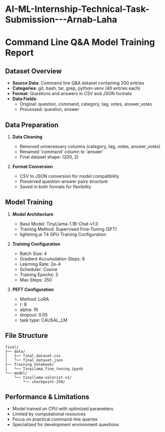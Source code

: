 # AI-ML-Internship-Technical-Task-Submission---Arnab-Laha

# Command Line Q&A Model Training Report

## Dataset Overview

- **Source Data**: Command line Q&A dataset containing 200 entries
- **Categories**: git, bash, tar, grep, python-venv (40 entries each)
- **Format**: Questions and answers in CSV and JSON formats
- **Data Fields**: 
  - Original: question, command, category, tag, votes, answer_votes
  - Processed: question, answer

## Data Preparation

1. **Data Cleaning**
   - Removed unnecessary columns (category, tag, votes, answer_votes)
   - Renamed 'command' column to 'answer'
   - Final dataset shape: (200, 2)

2. **Format Conversion**
   - CSV to JSON conversion for model compatibility
   - Preserved question-answer pairs structure
   - Saved in both formats for flexibility

## Model Training

1. **Model Architecture**
   - Base Model: TinyLlama-1.1B-Chat-v1.0
   - Training Method: Supervised Fine-Tuning (SFT)
   - lightning.ai T4 GPU Training Configuration

2. **Training Configuration**
   - Batch Size: 4 
   - Gradient Accumulation Steps: 8
   - Learning Rate: 2e-4
   - Scheduler: Cosine
   - Training Epochs: 3
   - Max Steps: 250

3. **PEFT Configuration**
   - Method: LoRA
   - r: 8
   - alpha: 16
   - dropout: 0.05
   - task type: CAUSAL_LM

## File Structure
```
final/
├── data/
│   ├── final_dataset.csv
│   └── final_dataset.json
├── Training notebook/
│   └── TinyLlama_fine_tuning.ipynb
└── model/
    └── tinyllama-colorist-v1/
        └── checkpoint-250/
```

## Performance & Limitations

- Model trained on CPU with optimized parameters
- Limited by computational resources
- Focus on practical command-line queries
- Specialized for development environment questions

